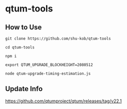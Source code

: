 # qtum-tools

## How to Use

```
git clone https://github.com/shu-kob/qtum-tools

cd qtum-tools

npm i

export QTUM_UPGRADE_BLOCKHEIGHT=2080512

node qtum-upgrade-timing-estimation.js
```

## Update Info

https://github.com/qtumproject/qtum/releases/tag/v22.1
